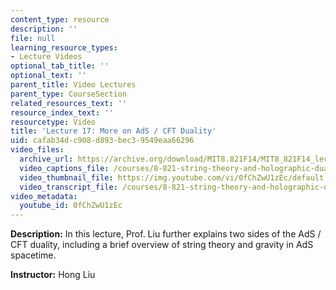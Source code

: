 ```yaml
---
content_type: resource
description: ''
file: null
learning_resource_types:
- Lecture Videos
optional_tab_title: ''
optional_text: ''
parent_title: Video Lectures
parent_type: CourseSection
related_resources_text: ''
resource_index_text: ''
resourcetype: Video
title: 'Lecture 17: More on AdS / CFT Duality'
uid: cafab34d-c908-d893-bec3-9549eaa66296
video_files:
  archive_url: https://archive.org/download/MIT8.821F14/MIT8_821F14_lec17_300k.mp4
  video_captions_file: /courses/8-821-string-theory-and-holographic-duality-fall-2014/2b6ff99db647516daee15f99ba6981b5_0fChZwU1zEc.vtt
  video_thumbnail_file: https://img.youtube.com/vi/0fChZwU1zEc/default.jpg
  video_transcript_file: /courses/8-821-string-theory-and-holographic-duality-fall-2014/4ca91de39f8a568e51642d5af5802f1f_0fChZwU1zEc.pdf
video_metadata:
  youtube_id: 0fChZwU1zEc
---
```


**Description:** In this lecture, Prof. Liu further explains two sides of the AdS / CFT duality, including a brief overview of string theory and gravity in AdS spacetime.

**Instructor:** Hong Liu